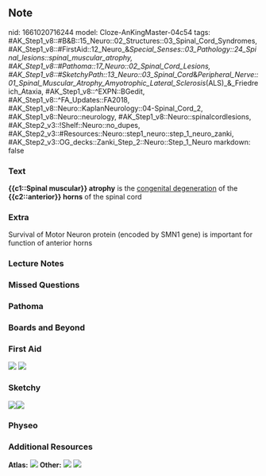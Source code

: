 ## Note
nid: 1661020716244
model: Cloze-AnKingMaster-04c54
tags: #AK_Step1_v8::#B&B::15_Neuro::02_Structures::03_Spinal_Cord_Syndromes, #AK_Step1_v8::#FirstAid::12_Neuro_&_Special_Senses::03_Pathology::24_Spinal_lesions::spinal_muscular_atrophy, #AK_Step1_v8::#Pathoma::17_Neuro::02_Spinal_Cord_Lesions, #AK_Step1_v8::#SketchyPath::13_Neuro::03_Spinal_Cord_&_Peripheral_Nerve::01_Spinal_Muscular_Atrophy_Amyotrophic_Lateral_Sclerosis_(ALS)_&_Friedreich_Ataxia, #AK_Step1_v8::^EXPN::BGedit, #AK_Step1_v8::^FA_Updates::FA2018, #AK_Step1_v8::Neuro::KaplanNeurology::04-Spinal_Cord_2, #AK_Step1_v8::Neuro::neurology, #AK_Step1_v8::Neuro::spinalcordlesions, #AK_Step2_v3::!Shelf::Neuro::no_dupes, #AK_Step2_v3::#Resources::Neuro::step1_neuro::step_1_neuro_zanki, #AK_Step2_v3::OG_decks::Zanki_Step_2::Neuro::Step_1_Neuro
markdown: false

### Text
<div>
  <b>{{c1::Spinal muscular}} atrophy</b> is the <u>congenital
  degeneration</u> of the <b>{{c2::anterior}} horns</b> of the
  spinal cord
</div>

### Extra
<div>
  Survival of Motor Neuron protein (encoded by SMN1 gene) is
  important for function of anterior horns
</div>

### Lecture Notes


### Missed Questions


### Pathoma


### Boards and Beyond


### First Aid
<img src="tmpplUDyq.png"> <img src="tmpmt1mr1.png">

### Sketchy
<img src=
"paste-22837e88c9d5830bf5b82897ba049121ce96dbc5.jpg"><img src= 
"Zoverall%20picture%20(91)_1566160514431.JPG">

### Physeo


### Additional Resources
<b>Atlas:</b> <img src="tmpbuspT_.png" class="resizer">
<b>Other:</b> <img src="tmpqv4KhQ.png" class="resizer"> <img src= 
"tmpR7fSIt.png" class="resizer">

